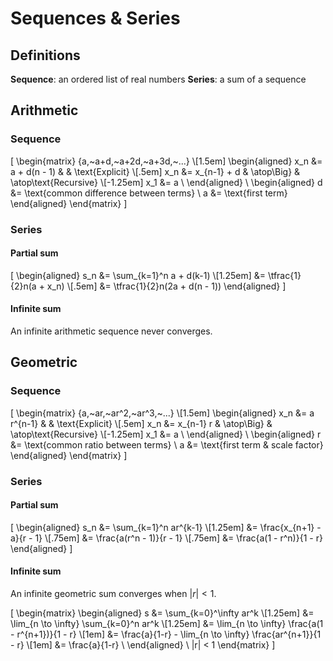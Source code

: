 # Sequences & Series

## Definitions

**Sequence**: an ordered list of real numbers
**Series**: a sum of a sequence


## Arithmetic

### Sequence

\[
  \begin{matrix}
    \{a,~a+d,~a+2d,~a+3d,~...\} \\[1.5em]
    \begin{aligned}
      x_n &= a + d(n - 1) &             &      \text{Explicit}  \\[.5em]
      x_n &= x_{n-1} + d  & \atop\Big\} & \atop\text{Recursive} \\[-1.25em]
      x_1 &= a                                                  \\
    \end{aligned} \\
    \begin{aligned}
      d &= \text{common difference between terms} \\
      a &= \text{first term}
    \end{aligned}
  \end{matrix}
\]

### Series

#### Partial sum

\[
  \begin{aligned}
    s_n &= \sum_{k=1}^n a + d(k-1)      \\[1.25em]
        &= \tfrac{1}{2}n(a + x_n)       \\[.5em]
        &= \tfrac{1}{2}n(2a + d(n - 1))
  \end{aligned}
\]

#### Infinite sum

An infinite arithmetic sequence never converges.


## Geometric

### Sequence

\[
  \begin{matrix}
    \{a,~ar,~ar^2,~ar^3,~...\} \\[1.5em]
    \begin{aligned}
      x_n &= a r^{n-1} &             &      \text{Explicit}  \\[.5em]
      x_n &= x_{n-1} r & \atop\Big\} & \atop\text{Recursive} \\[-1.25em]
      x_1 &= a                                               \\
    \end{aligned} \\
    \begin{aligned}
      r &= \text{common ratio between terms} \\
      a &= \text{first term \& scale factor}
    \end{aligned}
  \end{matrix}
\]


### Series

#### Partial sum

\[
  \begin{aligned}
    s_n &= \sum_{k=1}^n ar^{k-1}     \\[1.25em]
        &= \frac{x_{n+1} - a}{r - 1} \\[.75em]
        &= \frac{a(r^n - 1)}{r - 1}  \\[.75em]
        &= \frac{a(1 - r^n)}{1 - r}
  \end{aligned}
\]

#### Infinite sum

An infinite geometric sum converges when $|r| < 1$.

\[
  \begin{matrix}
    \begin{aligned}
      s &= \sum_{k=0}^\infty ar^k                                     \\[1.25em]
        &= \lim_{n \to \infty} \sum_{k=0}^n ar^k                      \\[1.25em]
        &= \lim_{n \to \infty} \frac{a(1 - r^{n+1})}{1 - r}           \\[1em]
        &= \frac{a}{1-r} - \lim_{n \to \infty} \frac{ar^{n+1}}{1 - r} \\[1em]
        &= \frac{a}{1-r}                                              \\
    \end{aligned} \\
    |r| < 1
  \end{matrix}
\]
